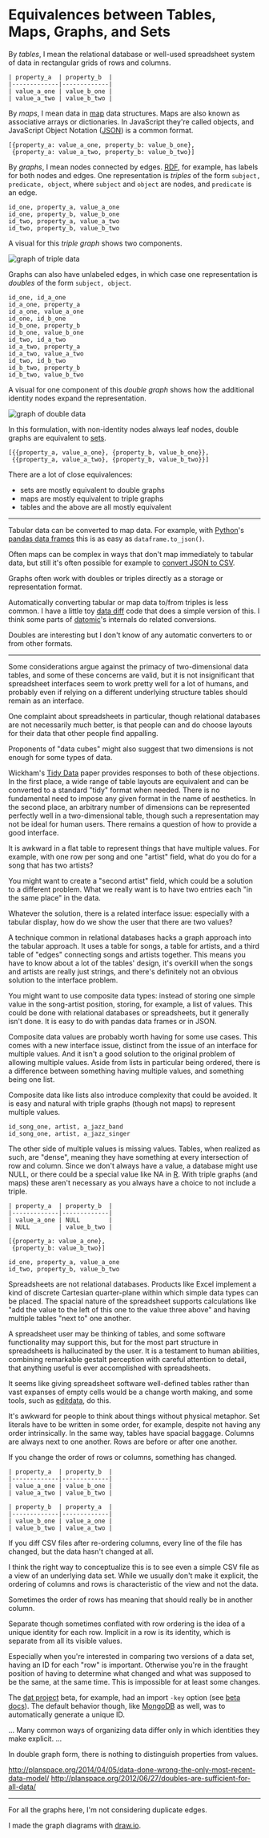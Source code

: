 # Equivalences between Tables, Maps, Graphs, and Sets

By _tables_, I mean the relational database or well-used spreadsheet
system of data in rectangular grids of rows and columns.

```
| property_a  | property_b  |
|-------------|-------------|
| value_a_one | value_b_one |
| value_a_two | value_b_two |
```

By _maps_, I mean data in [map][] data structures. Maps are also known
as associative arrays or dictionaries. In JavaScript they're called
objects, and JavaScript Object Notation ([JSON][]) is a common format.

[map]: https://en.wikipedia.org/wiki/Associative_array
[JSON]: https://en.wikipedia.org/wiki/JSON

```
[{property_a: value_a_one, property_b: value_b_one},
 {property_a: value_a_two, property_b: value_b_two}]
```

By _graphs_, I mean nodes connected by edges. [RDF][], for example,
has labels for both nodes and edges. One representation is _triples_
of the form `subject, predicate, object`, where `subject` and `object`
are nodes, and `predicate` is an edge.

[RDF]: https://www.w3.org/RDF/

```
id_one, property_a, value_a_one
id_one, property_b, value_b_one
id_two, property_a, value_a_two
id_two, property_b, value_b_two
```

A visual for this _triple graph_ shows two components.

![graph of triple data](triple_graph.png)

Graphs can also have unlabeled edges, in which case one representation
is _doubles_ of the form `subject, object`.

```
id_one, id_a_one
id_a_one, property_a
id_a_one, value_a_one
id_one, id_b_one
id_b_one, property_b
id_b_one, value_b_one
id_two, id_a_two
id_a_two, property_a
id_a_two, value_a_two
id_two, id_b_two
id_b_two, property_b
id_b_two, value_b_two
```

A visual for one component of this _double graph_ shows how the
additional identity nodes expand the representation.

![graph of double data](double_graph.png)

In this formulation, with non-identity nodes always leaf nodes, double
graphs are equivalent to [sets][].

[sets]: https://en.wikipedia.org/wiki/Set_(abstract_data_type)

```
[{{property_a, value_a_one}, {property_b, value_b_one}},
 {{property_a, value_a_two}, {property_b, value_b_two}}]
```

There are a lot of close equivalences:

 * sets are mostly equivalent to double graphs
 * maps are mostly equivalent to triple graphs
 * tables and the above are all mostly equivalent

---

Tabular data can be converted to map data. For example, with
[Python][]'s [pandas data frames][] this is as easy as
`dataframe.to_json()`.

[Python]: https://www.python.org/
[pandas data frames]: http://pandas.pydata.org/pandas-docs/stable/generated/pandas.DataFrame.html

Often maps can be complex in ways that don't map immediately to
tabular data, but still it's often possible for example to
[convert JSON to CSV][].

[convert JSON to CSV]: http://konklone.io/json/

Graphs often work with doubles or triples directly as a storage or
representation format.

Automatically converting tabular or map data to/from triples is less
common. I have a little toy [data diff][] code that does a simple
version of this. I think some parts of [datomic][]'s internals do
related conversions.

[data diff]: https://github.com/ajschumacher/dd
[datomic]: http://www.datomic.com/

Doubles are interesting but I don't know of any automatic converters
to or from other formats.

---

Some considerations argue against the primacy of two-dimensional data
tables, and some of these concerns are valid, but it is not
insignificant that spreadsheet interfaces seem to work pretty well for
a lot of humans, and probably even if relying on a different
underlying structure tables should remain as an interface.

One complaint about spreadsheets in particular, though relational
databases are not necessarily much better, is that people can and do
choose layouts for their data that other people find appalling.

Proponents of "data cubes" might also suggest that two dimensions is
not enough for some types of data.

Wickham's [Tidy Data][] paper provides responses to both of these
objections. In the first place, a wide range of table layouts are
equivalent and can be converted to a standard "tidy" format when
needed. There is no fundamental need to impose any given format in the
name of aesthetics. In the second place, an arbitrary number of
dimensions can be represented perfectly well in a two-dimensional
table, though such a representation may not be ideal for human users.
There remains a question of how to provide a good interface.

[Tidy Data]: http://vita.had.co.nz/papers/tidy-data.pdf

It is awkward in a flat table to represent things that have multiple
values. For example, with one row per song and one "artist" field,
what do you do for a song that has two artists?

You might want to create a "second artist" field, which could be a
solution to a different problem. What we really want is to have two
entries each "in the same place" in the data.

Whatever the solution, there is a related interface issue: especially
with a tabular display, how do we show the user that there are two
values?

A technique common in relational databases hacks a graph approach into
the tabular approach. It uses a table for songs, a table for artists,
and a third table of "edges" connecting songs and artists together.
This means you have to know about a lot of the tables' design, it's
overkill when the songs and artists are really just strings, and
there's definitely not an obvious solution to the interface problem.

You might want to use composite data types: instead of storing one
simple value in the song-artist position, storing, for example, a list
of values. This could be done with relational databases or
spreadsheets, but it generally isn't done. It is easy to do with
pandas data frames or in JSON.

Composite data values are probably worth having for some use cases.
This comes with a new interface issue, distinct from the issue of an
interface for multiple values. And it isn't a good solution to the
original problem of allowing multiple values. Aside from lists in
particular being ordered, there is a difference between something
having multiple values, and something being one list.

Composite data like lists also introduce complexity that could be
avoided. It is easy and natural with triple graphs (though not maps)
to represent multiple values.

```
id_song_one, artist, a_jazz_band
id_song_one, artist, a_jazz_singer
```

The other side of multiple values is missing values. Tables, when
realized as such, are "dense", meaning they have something at every
intersection of row and column. Since we don't always have a value, a
database might use NULL, or there could be a special value like NA in
[R][]. With triple graphs (and maps) these aren't necessary as you always
have a choice to not include a triple.

[R]: https://www.r-project.org/

```
| property_a  | property_b  |
|-------------|-------------|
| value_a_one | NULL        |
| NULL        | value_b_two |
```

```
[{property_a: value_a_one},
 {property_b: value_b_two}]
```

```
id_one, property_a, value_a_one
id_two, property_b, value_b_two
```

Spreadsheets are not relational databases. Products like Excel
implement a kind of discrete Cartesian quarter-plane within which
simple data types can be placed. The spacial nature of the spreadsheet
supports calculations like "add the value to the left of this one to
the value three above" and having multiple tables "next to" one
another.

A spreadsheet user may be thinking of tables, and some software
functionality may support this, but for the most part structure in
spreadsheets is hallucinated by the user. It is a testament to human
abilities, combining remarkable gestalt perception with careful
attention to detail, that anything useful is ever accomplished with
spreadsheets.

It seems like giving spreadsheet software well-defined tables rather
than vast expanses of empty cells would be a change worth making, and
some tools, such as [editdata][], do this.

[editdata]: http://app.editdata.org/

It's awkward for people to think about things without physical
metaphor. Set literals have to be written in some order, for example,
despite not having any order intrinsically. In the same way, tables
have spacial baggage. Columns are always next to one another. Rows are
before or after one another.

If you change the order of rows or columns, something has changed.

```
| property_a  | property_b  |
|-------------|-------------|
| value_a_one | value_b_one |
| value_a_two | value_b_two |
```

```
| property_b  | property_a  |
|-------------|-------------|
| value_b_one | value_a_one |
| value_b_two | value_a_two |
```

If you diff CSV files after re-ordering columns, every line of the
file has changed, but the data hasn't changed at all.

I think the right way to conceptualize this is to see even a simple
CSV file as a view of an underlying data set. While we usually don't
make it explicit, the ordering of columns and rows is characteristic
of the view and not the data.

Sometimes the order of rows has meaning that should really be in
another column.

Separate though sometimes conflated with row ordering is the idea of a
unique identity for each row. Implicit in a row is its identity, which
is separate from all its visible values.

Especially when you're interested in comparing two versions of a data
set, having an ID for each "row" is important. Otherwise you're in the
fraught position of having to determine what changed and what was
supposed to be the same, at the same time. This is impossible for at
least some changes.

The [dat project][] beta, for example, had an import `-key` option
(see [beta docs][]). The default behavior though, like [MongoDB][] as
well, was to automatically generate a unique ID.

[dat project]: http://dat-data.com/
[beta docs]: https://github.com/maxogden/dat/blob/dd984adaa57c35fa08cd2c315e22186378d6f928/docs/cli-docs.md
[MongoDB]: https://www.mongodb.com/

... Many common ways of organizing data differ only in which
identities they make explicit. ...

In double graph form, there is nothing to distinguish properties from
values.


http://planspace.org/2014/04/05/data-done-wrong-the-only-most-recent-data-model/
http://planspace.org/2012/06/27/doubles-are-sufficient-for-all-data/


---

For all the graphs here, I'm not considering duplicate edges.

I made the graph diagrams with [draw.io](https://www.draw.io/).
